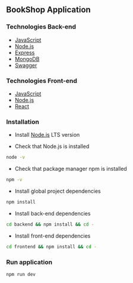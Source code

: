 ## BookShop Application

### Technologies Back-end

- [JavaScript](https://developer.mozilla.org/en-US/docs/Web/JavaScript)
- [Node.js](https://nodejs.org/en/)
- [Express](https://expressjs.com/)
- [MongoDB](https://www.mongodb.com/)
- [Swagger](https://swagger.io/)

### Technologies Front-end

- [JavaScript](https://developer.mozilla.org/en-US/docs/Web/JavaScript)
- [Node.js](https://nodejs.org/en/)
- [React](https://react.dev/)

### Installation

- Install [Node.js](https://nodejs.org/en/) LTS version

- Check that Node.js is installed

```bash
node -v
```

- Check that package manager npm is installed

```bash
npm -v
```

- Install global project dependencies

```bash
npm install
```

- Install back-end dependencies

```bash
cd backend && npm install && cd -
```

- Install front-end dependencies

```bash
cd frontend && npm install && cd -
```

### Run application

```bash
npm run dev
```
